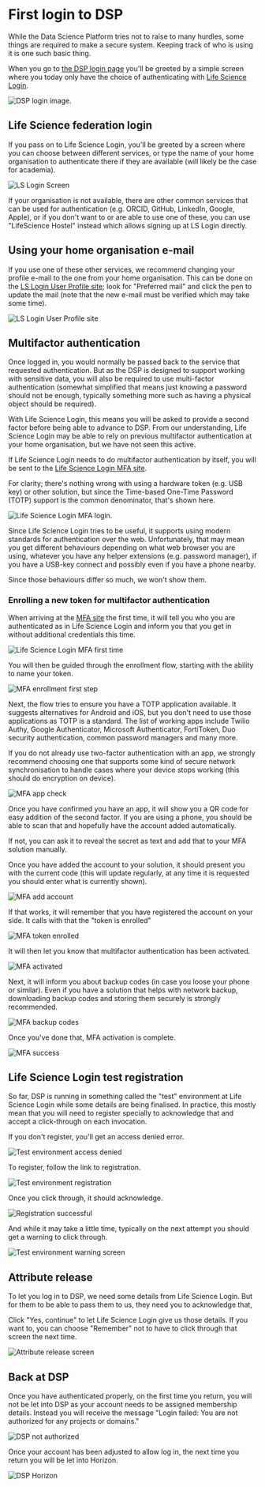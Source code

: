 # First login to DSP

While the Data Science Platform tries not to raise to many hurdles, some things
are required to make a secure system. Keeping track of who is using it is one
such basic thing.

When you go to [the DSP login page](https://dsp.aida.scilifelab.se/) you'll be
greeted by a simple screen where you today only have the choice of
authenticating with [Life Science Login](https://lifescience-ri.eu/ls-login/).

![DSP login image](imgs/dsp-first-login/dsp-login-screen.png).

## Life Science federation login

If you pass on to Life Science Login, you'll be greeted by a screen where you
can choose between different services, or type the name of your home
organisation to authenticate there if they are available (will likely be the
case for academia).

![LS Login Screen](imgs/dsp-first-login/ls-login-login-screen.png)

If your organisation is not available, there are other common services that can
be used for authentication (e.g. ORCID, GitHub, LinkedIn, Google, Apple), or if
you don't want to or are able to use one of these, you can use "LifeScience
Hostel" instead which allows signing up at LS Login directly.

## Using your home organisation e-mail

If you use one of these other services, we recommend changing your profile
e-mail to the one from your home organisation. This can be done on the
[LS Login User Profile site](https://profile.aai.lifescience-ri.eu/); look
for "Preferred mail" and click the pen to update the mail (note that the new
e-mail must be verified which may take some time).

![LS Login User Profile site](imgs/dsp-first-login/ls-login-profile-screen.png)

## Multifactor authentication

Once logged in, you would normally be passed back to the service that requested
authentication. But as the DSP is designed to support working with sensitive
data, you will also be required to use multi-factor authentication (somewhat
simplified that means just knowing a password should not be enough, typically
something more such as having a physical object should be required).

With Life Science Login, this means you will be asked to provide a second
factor before being able to advance to DSP. From our understanding, Life Science
Login may be able to rely on previous multifactor authentication at your home
organisation, but we have not seen this active.

If Life Science Login needs to do multifactor authentication by itself, you will
be sent to the [Life Science Login MFA site](https://mfa.aai.lifescience-ri.eu/).

For clarity; there's nothing wrong with using a hardware token (e.g. USB key) or
other solution, but since the Time-based One-Time Password (TOTP) support is the
common denominator, that's shown here.

![Life Science Login MFA login](imgs/dsp-first-login/ls-login-mfa-login-screen.png).

Since Life Science Login tries to be useful, it supports using modern standards
for authentication over the web. Unfortunately, that may mean you get different
behaviours depending on what web browser you are using, whatever you have any
helper extensions (e.g. password manager), if you have a USB-key connect and
possibly even if you have a phone nearby.

Since those behaviours differ so much, we won't show them.

### Enrolling a new token for multifactor authentication

When arriving at the [MFA site](https://mfa.aai.lifescience-ri.eu/) the first
time, it will tell you who you are authenticated as in Life Science Login and
inform you that you get in without additional credentials this time.

![Life Science Login MFA first time](imgs/dsp-first-login/ls-login-mfa-enroll-loggedin.png)

You will then be guided through the enrollment flow, starting with the ability
to name your token.

![MFA enrollment first step](imgs/dsp-first-login/ls-login-mfa-enroll-welcome.png)

Next, the flow tries to ensure you have a TOTP application available. It
suggests alternatives for Android and iOS, but you don't need to use those
applications as TOTP is a standard. The list of working apps include Twilio Authy,
Google Authenticator, Microsoft Authenticator, FortiToken, Duo security
authentication, common password managers and many more.

If you do not already use two-factor authentication with an app, we strongly
recommend choosing one that supports some kind of secure network synchronisation
to handle cases where your device stops working (this should do encryption on
device).

![MFA app check](imgs/dsp-first-login/ls-login-mfa-enroll-totp-app.png)

Once you have confirmed you have an app, it will show you a QR code for easy
addition of the second factor. If you are using a phone, you should be able to
scan that and hopefully have the account added automatically.

If not, you can ask it to reveal the secret as text and add that to your MFA
solution manually.

Once you have added the account to your solution, it should present you with
the current code (this will update regularly, at any time it is requested you
should enter what is currently shown).

![MFA add account](imgs/dsp-first-login/ls-login-mfa-enroll-totp-add-account.png)

If that works, it will remember that you have registered the account on your
side. It calls with that the "token is enrolled"

![MFA token enrolled](imgs/dsp-first-login/ls-login-mfa-enroll-complete.png)

It will then let you know that multifactor authentication has been activated.

![MFA activated](imgs/dsp-first-login/ls-login-mfa-activated.png)

Next, it will inform you about backup codes (in case you loose your phone or
similar). Even if you have a solution that helps with network backup,
downloading backup codes and storing them securely is strongly recommended.

![MFA backup codes](imgs/dsp-first-login/ls-login-mfa-backup-codes.png)

Once you've done that, MFA activation is complete.

![MFA success](imgs/dsp-first-login/ls-login-mfa-success.png)

## Life Science Login test registration

So far, DSP is running in something called the "test" environment at Life
Science Login while some details are being finalised. In practice, this mostly
mean that you will need to register specially to acknowledge that and accept
a click-through on each invocation.

If you don't register, you'll get an access denied error.

![Test environment access denied](imgs/dsp-first-login/ls-login-access-denied-no-test.png)

To register, follow the link to registration.

![Test environment registration](imgs/dsp-first-login/ls-login-test-registration.png)

Once you click through, it should acknowledge.

![Registration successful](imgs/dsp-first-login/ls-login-test-registration-successful.png)

And while it may take a little time, typically on the next attempt you should
get a warning to click through.

![Test environment warning screen](imgs/dsp-first-login/ls-login-test-warning.png)

## Attribute release

To let you log in to DSP, we need some details from Life Science Login. But
for them to be able to pass them to us, they need you to acknowledge that,

Click "Yes, continue" to let Life Science Login give us those details. If you
want to, you can choose "Remember" not to have to click through that screen
the next time.

![Attribute release screen](imgs/dsp-first-login/ls-login-release-screen.png)

## Back at DSP

Once you have authenticated properly, on the first time you return, you will
not be let into DSP as your account needs to be assigned membership details.
Instead you will receive the message "Login failed: You are not authorized for
any projects or domains."

![DSP not authorized](imgs/dsp-first-login/dsp-login-not-authorized.png)

Once your account has been adjusted to allow log in, the next time you return
you will be let into Horizon.

![DSP Horizon](imgs/dsp-first-login/dsp-horizon-screen.png)
